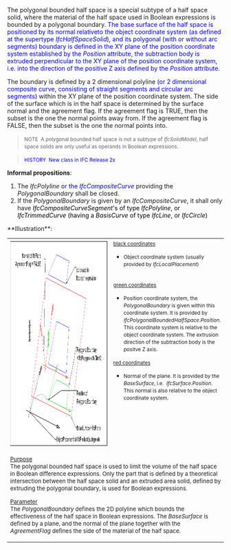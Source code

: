﻿The polygonal bounded half space is a special subtype of a half space solid, where the material of the half space used in Boolean expressions is bounded by a polygonal boundary. <font color="#0000ff">The base
surface of the half space is positioned by its normal relativeto the
object coordinate system
(as defined at the supertype <i>IfcHalfSpaceSolid</i>),&nbsp;and
its polygonal (with or without arc segments) boundary is defined in the
XY plane of the position
coordinate system established by the <i>Position</i>
attribute, the subtraction body is extruded perpendicular to the XY
plane of the position coordinate system, i.e. into the direction of the
positive Z axis defined by the <i>Position</i> attribute</font>.

The boundary is defined by a 2 dimensional polyline <font color="#0000ff">(or 2 dimensional composite curve,
consisting of straight segments and circular arc segments)</font> within the XY plane of the position coordinate system. The side of the surface which is in the half space is determined by the surface normal and the agreement flag. If the agreement flag is TRUE, then the subset is the one the normal points away from. If the agreement flag is FALSE, then the subset is the one the normal points into.

> <small>NOTE&nbsp; A polygonal
bounded half
space is not a subtype of <i>IfcSolidModel</i>,
half space solids are only useful as operands in Boolean expressions.</small>
> 


> <small><font color="#0000ff">HISTORY&nbsp;
New class in IFC Release 2x </font></small>
> 


**Informal propositions**:

<ol>
  <li>The <i>IfcPolyline</i> <font color="#0000ff">or the <i>IfcCompositeCurve</i></font>
providing the <i>PolygonalBoundary</i>
shall be closed.</li>
  <li>If the <i>PolygonalBoundary</i>
is given by an <i>IfcCompositeCurve</i>, it shall only
have&nbsp;<font color="#0000ff"><i><font color="#000000">I</font><font color="#000000">fcCompositeCurveSegment</font></i><font color="#000000">'s of type <i>IfcPolyline</i>,
or <i>IfcTrimmedCurve</i> (having a <i>BasisCurve</i>
of type <i>IfcLine</i>, or <i>IfcCircle</i>)</font></font></li>
</ol>
**Illustration**:

<table border="0" cellpadding="2" cellspacing="2">
  <tbody>
    <tr>
      <td width="650"><a href="drawings/IfcPolygonalBoundedHalfSpace-Layout1.dwf"><img alt="polygonal bounded halfspace" src="figures/ifcpolygonalboundedhalfspace-layout1.png" border="0" height="480" width="640"></a></td>
      <td align="left" valign="top"><small><u>black
coordinates</u><br>
      </small>
      <ul>
        <li><small>Object coordinate system (usually
provided by <i>IfcLocalPlacement</i>)</small></li>
      </ul>
      <small><br>
      <u>green coordinates</u><br>
      </small>
      <ul>
        <li><small>Position coordinate system, the <i>PolygonalBoundary</i>
is given within this coordinate system. It is provided by <i>IfcPolygonalBoundedHalfSpace.Position</i>.
This coordinate system is relative to the object coordinate system. The
extrusion direction of the subtraction body is the positve Z axis.</small></li>
      </ul>
      <small><u>red coordinates</u><br>
      </small>
      <ul>
        <li><small>Normal of the plane. It is provided by
the <i>BaseSurface</i>, i.e.&nbsp; <i>IfcSurface.Position</i>.
This normal is also relative to the object coordinate system.</small></li>
      </ul>
      </td>
    </tr>
    <tr>
      <td colspan="2" rowspan="1" align="left" valign="top">
      <p><font size="-1"><u>Purpose</u><br>
The polygonal bounded half space is used to limit the volume of the
half space in Boolean difference expressions. Only the part that is
defined by a theoretical intersection between the half space solid and
an extruded area solid, defined by extruding the polygonal boundary, is
used for Boolean expressions.</font></p>
      <p><font size="-1"><u>Parameter</u><br>
The <i>PolygonalBoundary</i> defines the 2D polyline which
bounds the effectiveness of the half space in Boolean expressions. The <i>BaseSurface</i>
is defined by a plane, and the normal of the plane together with the <i>AgreementFlag</i>
defines the side of the material of the half space.</font></p>
      </td>
    </tr>
  </tbody>
</table>
